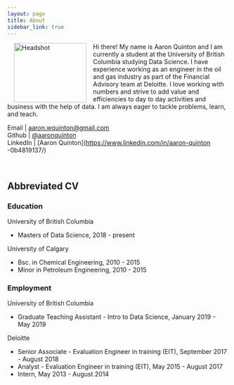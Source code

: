 ```yaml
---
layout: page
title: About
sidebar_link: true
---
```


<div style="float: left">
    <img style="padding: 0 15px" src="../_screenshots/headshot.png" alt="Headshot" height="135" width="165">
</div>

Hi there! My name is Aaron Quinton and I am currently a student at the University of British Columbia studying Data Science. I have experience working as an engineer in the oil and gas industry as part of the Financial Advisory team at Deloitte. I love working with numbers and strive to add value and efficiencies to day to day activities and business with the help of data. I am always eager to tackle problems, learn, and teach.  

Email | aaron.wquinton@gmail.com  
Github | [@aaronquinton](https://github.com/aaronquinton)  
LinkedIn | [Aaron Quinton](https://www.linkedin.com/in/aaron-quinton  -0b4819137/)

<br>

## Abbreviated CV

### Education

University of British Columbia  
- Masters of Data Science,  2018 - present

University of Calgary  
- Bsc. in Chemical Engineering, 2010 - 2015
- Minor in Petroleum Engineering, 2010 - 2015

### Employment

University of British Columbia
- Graduate Teaching Assistant - Intro to Data Science, January 2019 - May 2019

Deloitte
- Senior Associate - Evaluation Engineer in training (EIT), September 2017 - August 2018
- Analyst - Evaluation Engineer in training (EIT), May 2015 - August 2017
- Intern, May 2013 - August 2014
